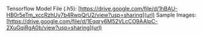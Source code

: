 Tensorflow Model File (.h5): [https://drive.google.com/file/d/1hBAU-HB0r5eTm_xccRzhUy7b4RwpQrU2/view?usp=sharing](url)
Sample Images: [https://drive.google.com/file/d/1Eqqry6M52VLcCO9AAlpC-2XuGqiRgA0b/view?usp=sharing](url)
